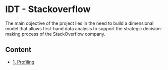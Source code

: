 # IDT - Stackoverflow

The main objective of the project lies in the need to build a dimensional model that allows first-hand data analysis to support the strategic decision-making process of the StackOverflow company.

## Content

- [1. Profiling](/rodrigoPM/idt-stackoverflow/tree/main/dataProfiling)
